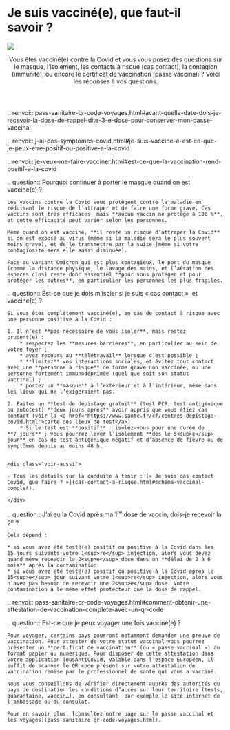 # Je suis vacciné(e), que faut-il savoir ?

<img src="illustrations/vaccins.svg">

<header>
    <p class="big">Vous êtes vacciné(e) contre la Covid et vous vous posez des questions sur le masque, l’isolement, les contacts à risque (cas contact), la contagion (immunité), ou encore le certificat de vaccination (passe vaccinal) ? Voici les réponses à vos questions.</p>
</header>

.. renvoi:: pass-sanitaire-qr-code-voyages.html#avant-quelle-date-dois-je-recevoir-la-dose-de-rappel-dite-3-e-dose-pour-conserver-mon-passe-vaccinal

.. renvoi:: j-ai-des-symptomes-covid.html#je-suis-vaccine-e-est-ce-que-je-peux-etre-positif-ou-positive-a-la-covid

.. renvoi:: je-veux-me-faire-vacciner.html#est-ce-que-la-vaccination-rend-positif-a-la-covid


<div itemscope itemtype="https://schema.org/FAQPage">

.. question:: Pourquoi continuer à porter le masque quand on est vacciné(e) ?

    Les vaccins contre la Covid vous protègent contre la maladie en réduisant le risque de l’attraper et de faire une forme grave. Ces vaccins sont très efficaces, mais **aucun vaccin ne protège à 100 %**, et cette efficacité peut varier selon les personnes.

    Même quand on est vacciné, **il reste un risque d’attraper la Covid** si on est exposé au virus (même si la maladie sera le plus souvent moins grave), et de le transmettre par la suite (même si votre contagiosité sera elle aussi diminuée).

    Face au variant Omicron qui est plus contagieux, le port du masque (comme la distance physique, le lavage des mains, et l’aération des espaces clos) reste donc essentiel **pour vous protéger et pour protéger les autres**, en particulier les personnes les plus fragiles.


.. question:: Est-ce que je dois m’isoler si je suis « cas contact »  et vacciné(e) ?

    Si vous êtes complètement vacciné(e), en cas de contact à risque avec une personne positive à la Covid :

    1. Il n’est **pas nécessaire de vous isoler**, mais restez prudent(e) :
        * respectez les **mesures barrières**, en particulier au sein de votre foyer ;
        * ayez recours au **télétravail** lorsque c’est possible ;
        * **limitez** vos interactions sociales, et évitez tout contact avec une **personne à risque** de forme grave non vaccinée, ou une personne fortement immunodéprimée (quel que soit son statut vaccinal) ;
        * portez un **masque** à l’extérieur et à l’intérieur, même dans les lieux qui ne l’exigeraient pas.

    2. Faites un **test de dépistage gratuit** (test PCR, test antigénique ou autotest) **deux jours après** avoir appris que vous étiez cas contact (voir la <a href="https://www.sante.fr/cf/centres-depistage-covid.html">carte des lieux de test</a>).
        * Si le test est **positif** : isolez-vous pour une durée de **7 jours** ; vous pourrez lever l’isolement **dès le 5<sup>e</sup> jour** en cas de test antigénique négatif et d’absence de fièvre ou de symptômes depuis au moins 48 h.


    <div class="voir-aussi">

    - Tous les détails sur la conduite à tenir : [« Je suis cas contact Covid, que faire ? »](cas-contact-a-risque.html#schema-vaccinal-complet).

    </div>


.. question:: J’ai eu la Covid après ma 1<sup>re</sup> dose de vaccin, dois-je recevoir la 2<sup>e</sup> ?

    Cela dépend :

    * si vous avez été testé(e) positif ou positive à la Covid dans les 15 jours suivants votre 1<sup>re</sup> injection, alors vous devez quand même recevoir la 2<sup>e</sup> dose dans un **délai de 2 à 6 mois** après la contamination.
    * si vous avez été testé(e) positif ou positive à la Covid après le 15<sup>e</sup> jour suivant votre 1<sup>re</sup> injection, alors vous n’avez pas besoin de recevoir une 2<sup>e</sup> dose. Votre contamination a le même effet protecteur que la dose de rappel.


.. renvoi:: pass-sanitaire-qr-code-voyages.html#comment-obtenir-une-attestation-de-vaccination-complete-avec-un-qr-code

.. question:: Est-ce que je peux voyager une fois vacciné(e) ?

    Pour voyager, certains pays pourront notamment demander une preuve de vaccination. Pour attester de votre statut vaccinal vous pourrez présenter un **certificat de vaccination** (ou « passe vaccinal ») au format papier ou numérique. Pour disposer de cette attestation dans votre application TousAntiCovid, valable dans l’espace Européen, il suffit de scanner le QR code présent sur votre attestation de vaccination remise par le professionnel de santé qui vous a vacciné.

    Nous vous conseillons de vérifier directement auprès des autorités du pays de destination les conditions d’accès sur leur territoire (tests, quarantaine, vaccin…), en consultant  par exemple le site internet de l’ambassade ou du consulat.

    Pour en savoir plus, [consultez notre page sur le passe vaccinal et les voyages](pass-sanitaire-qr-code-voyages.html).

</div>

